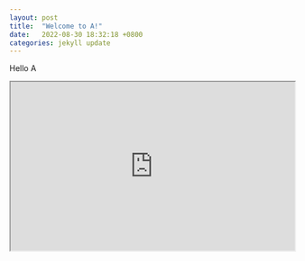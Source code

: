 ```yaml
---
layout: post
title:  "Welcome to A!"
date:   2022-08-30 18:32:18 +0800
categories: jekyll update
---
```

Hello A

<iframe src="https://editor.p5js.org/Silvia312488492/full/uh9ttSKsZ" width="100%" height="300"></iframe>

[jekyll-docs]: https://jekyllrb.com/docs/home
[jekyll-gh]:   https://github.com/jekyll/jekyll
[jekyll-talk]: https://talk.jekyllrb.com/
